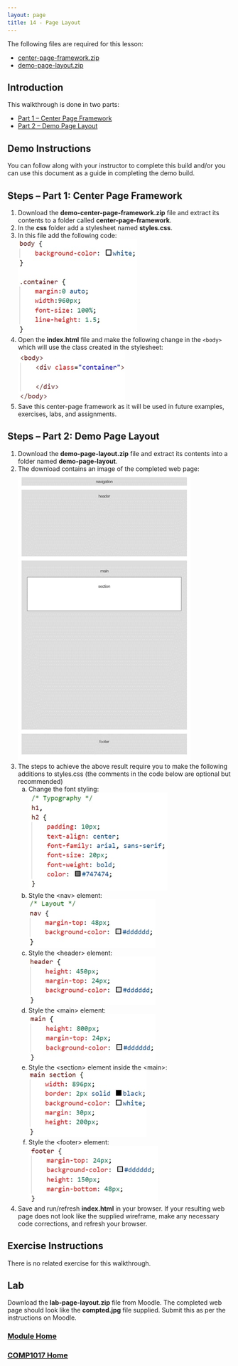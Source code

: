 ```yaml
---
layout: page
title: 14 - Page Layout
---
```

The following files are required for this lesson:
* [center-page-framework.zip](files/center-page-framework.zip)
* [demo-page-layout.zip](files/demo-page-layout.zip)

## Introduction
This walkthrough is done in two parts:
* [Part 1 – Center Page Framework](#part1)
* [Part 2 – Demo Page Layout](#part2)

## Demo Instructions
You can follow along with your instructor to complete this build and/or you can use this document as a guide in completing the demo build.

## Steps – <a id="part1">Part 1</a>: Center Page Framework
1.	Download the **demo-center-page-framework.zip** file and extract its contents to a folder called **center-page-framework**.
2.	In the **css** folder add a stylesheet named **styles.css**.
3.	In this file add the following code:<br>
![center-page-styling.jpg](files/center-page-styling.jpg)
4.	Open the **index.html** file and make the following change in the `<body>` which will use the class created in the stylesheet:<br>
![index-body.jpg](files/index-body.jpg)
5.	Save this center-page framework as it will be used in future examples, exercises, labs, and assignments.

## Steps – <a id="part2">Part 2</a>: Demo Page Layout
1.	Download the **demo-page-layout.zip** file and extract its contents into a folder named **demo-page-layout**.
2.	The download contains an image of the completed web page:<br>
![page-layout-wireframe.jpg](files/page-layout-wireframe.jpg)
3.	The steps to achieve the above result require you to make the following additions to styles.css (the comments in the code below are optional but recommended)
    <ol type="a">
        <li>Change the font styling:<br>
        <img src="files/css-styles-a.jpg" alt="font styling">
        </li>
        <li>Style the &lt;nav&gt; element:<br>
        <img src="files/css-styles-b.jpg" alt="nav styling">
        </li>
        <li>Style the &lt;header&gt; element:<br>
        <img src="files/css-styles-c.jpg" alt="header styling">
        </li>
        <li>Style the &lt;main&gt; element:<br>
        <img src="files/css-styles-d.jpg" alt="main styling">
        </li>
        <li>Style the &lt;section&gt; element inside the &lt;main&gt;:<br>
        <img src="files/css-styles-e.jpg" alt="main section styling">
        </li>
        <li>Style the &lt;footer&gt; element:<br>
        <img src="files/css-styles-f.jpg" alt="footer styling">
        </li>
    </ol>
4.	Save and run/refresh **index.html** in your browser. If your resulting web page does not look like the supplied wireframe, make any necessary code corrections, and refresh your browser.

## Exercise Instructions
There is no related exercise for this walkthrough.

## Lab
Download the **lab-page-layout.zip** file from Moodle. The completed web page should look like the **compted.jpg** file supplied. Submit this as per the instructions on Moodle.

### [Module Home](../module2.md)

### [COMP1017 Home](../../)